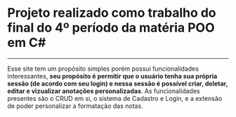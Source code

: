 # Projeto realizado como trabalho do final do 4º período da matéria POO em C#

___

Esse site tem um propósito simples porém possui funcionalidades interessantes, **seu propósito é permitir que o usuário tenha sua própria sessão (de acordo com seu login) e nessa sessão é possível criar, deletar, editar e vizualizar anotações personalizadas**.
As funcionalidades presentes são o CRUD em si, o sistema de Cadastro e Login, e a extensão de poder personalizar a formatação das notas.
